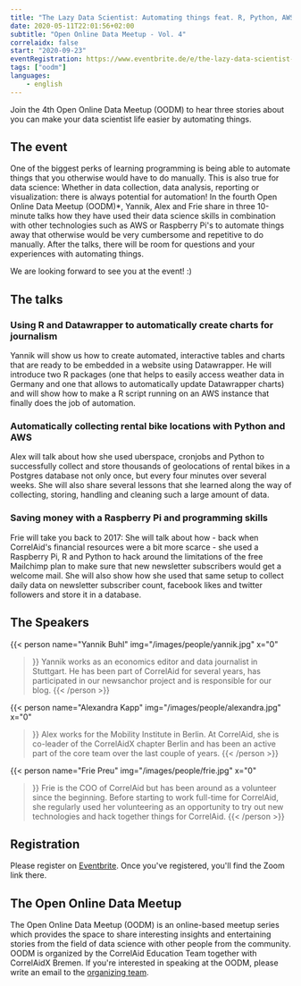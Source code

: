 ```yaml
---
title: "The Lazy Data Scientist: Automating things feat. R, Python, AWS, and a Raspberry Pi"
date: 2020-05-11T22:01:56+02:00
subtitle: "Open Online Data Meetup - Vol. 4"
correlaidx: false
start: "2020-09-23"
eventRegistration: https://www.eventbrite.de/e/the-lazy-data-scientist-automating-things-feat-r-python-aws-and-a-pi-registration-121498787143
tags: ["oodm"]
languages: 
    - english
---
```

Join the 4th Open Online Data Meetup (OODM) to hear three stories about you can make your data scientist life easier by automating things.

## The event
One of the biggest perks of learning programming is being able to automate things that you otherwise would have to do manually. This is also true for data science: Whether in data collection, data analysis, reporting or visualization: there is always potential for automation! In the fourth Open Online Data Meetup (OODM)*, Yannik, Alex and Frie share in three 10-minute talks how they have used their data science skills in combination with other technologies such as AWS or Raspberry Pi's to automate things away that otherwise would be very cumbersome and repetitive to do manually. After the talks, there will be room for questions and your experiences with automating things.

We are looking forward to see you at the event! :)

## The talks

### Using R and Datawrapper to automatically create charts for journalism

Yannik will show us how to create automated, interactive tables and charts that are ready to be embedded in a website using Datawrapper. He will introduce two R packages (one that helps to easily access weather data in Germany and one that allows to automatically update Datawrapper charts) and will show how to make a R script running on an AWS instance that finally does the job of automation.

### Automatically collecting rental bike locations with Python and AWS

Alex will talk about how she used uberspace, cronjobs and Python to successfully collect and store thousands of geolocations of rental bikes in a Postgres database not only once, but every four minutes over several weeks. She will also share several lessons that she learned along the way of collecting, storing, handling and cleaning such a large amount of data.


### Saving money with a Raspberry Pi and programming skills

Frie will take you back to 2017: She will talk about how - back when CorrelAid's financial resources were a bit more scarce - she used a Raspberry Pi, R and Python to hack around the limitations of the free Mailchimp plan to make sure that new newsletter subscribers would get a welcome mail. She will also show how she used that same setup to collect daily data on newsletter subscriber count, facebook likes and twitter followers and store it in a database.


## The Speakers
{{< person 
    name="Yannik Buhl"
    img="/images/people/yannik.jpg"
    x="0"
>}}
   Yannik works as an economics editor and data journalist in Stuttgart. He has been part of CorrelAid for several years, has participated in our newsanchor project and is responsible for our blog.
{{< /person >}}

{{< person 
    name="Alexandra Kapp"
    img="/images/people/alexandra.jpg"
    x="0"
>}}
   Alex works for the Mobility Institute in Berlin. At CorrelAid, she is co-leader of the CorrelAidX chapter Berlin and has been an active part of the core team over the last couple of years.
{{< /person >}}

{{< person 
    name="Frie Preu"
    img="/images/people/frie.jpg"
    x="0"
>}}
   Frie is the COO of CorrelAid but has been around as a volunteer since the beginning. Before starting to work full-time for CorrelAid, she regularly used her volunteering as an opportunity to try out new technologies and hack together things for CorrelAid.
{{< /person >}}

## Registration 
Please register on [Eventbrite](https://www.eventbrite.de/e/the-lazy-data-scientist-automating-things-feat-r-python-aws-and-a-pi-registration-121498787143). Once you've registered, you'll find the Zoom link there.

## The Open Online Data Meetup
The Open Online Data Meetup (OODM) is an online-based meetup series which provides the space to share interesting insights and entertaining stories from the field of data science with other people from the community. OODM is organized by the CorrelAid Education Team together with CorrelAidX Bremen. If you're interested in speaking at the OODM, please write an email to the [organizing team](mailto:events@correlaid.org).



